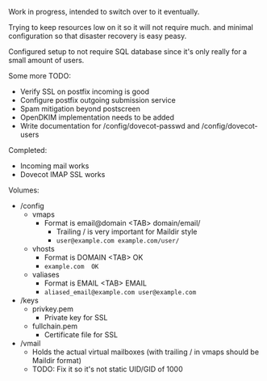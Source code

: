 Work in progress, intended to switch over to it eventually.

Trying to keep resources low on it so it will not require much. and minimal configuration so that disaster recovery is easy peasy.

Configured setup to not require SQL database since it's only really for a small amount of users.

Some more TODO:
- Verify SSL on postfix incoming is good
- Configure postfix outgoing submission service
- Spam mitigation beyond postscreen
- OpenDKIM implementation needs to be added
- Write documentation for /config/dovecot-passwd and /config/dovecot-users

Completed:
- Incoming mail works
- Dovecot IMAP SSL works

Volumes:
- /config
  - vmaps
    - Format is email@domain \<TAB\> domain/email/
      - Trailing / is very important for Maildir style
      - ```user@example.com example.com/user/```
  - vhosts
    - Format is DOMAIN \<TAB\> OK
    - ```example.com  OK```
  - valiases
    - Format is EMAIL \<TAB\> EMAIL
    - ```aliased_email@example.com user@example.com```
- /keys
  - privkey.pem
    - Private key for SSL
  - fullchain.pem
    - Certificate file for SSL
- /vmail
  - Holds the actual virtual mailboxes (with trailing / in vmaps should be Maildir format)
  - TODO: Fix it so it's not static UID/GID of 1000